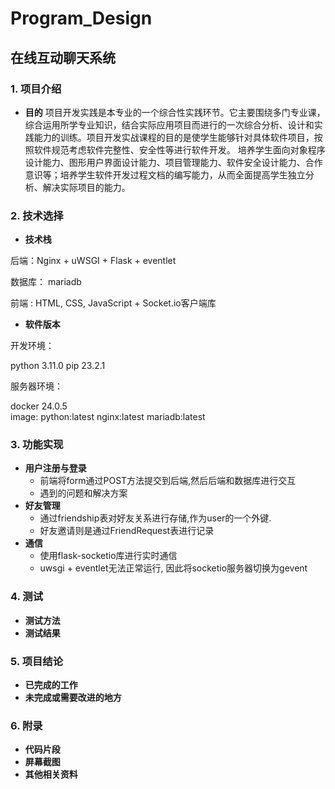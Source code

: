 # Program_Design

## 在线互动聊天系统

### 1. 项目介绍

* **目的**
  项目开发实践是本专业的一个综合性实践环节。它主要围绕多门专业课，综合运用所学专业知识，结合实际应用项目而进行的一次综合分析、设计和实践能力的训练。项目开发实战课程的目的是使学生能够针对具体软件项目，按照软件规范考虑软件完整性、安全性等进行软件开发。
  培养学生面向对象程序设计能力、图形用户界面设计能力、项目管理能力、软件安全设计能力、合作意识等；培养学生软件开发过程文档的编写能力，从而全面提高学生独立分析、解决实际项目的能力。

### 2. 技术选择

* **技术栈**

后端：Nginx + uWSGI + Flask + eventlet

数据库： mariadb

前端 : HTML, CSS, JavaScript + Socket.io客户端库

* **软件版本**

开发环境：

python 3.11.0
pip 23.2.1


服务器环境：

docker 24.0.5  
image:
python:latest
nginx:latest
mariadb:latest

### 3. 功能实现

* **用户注册与登录**
  * 前端将form通过POST方法提交到后端,然后后端和数据库进行交互
  * 遇到的问题和解决方案
* **好友管理**
  * 通过friendship表对好友关系进行存储,作为user的一个外键.
  * 好友邀请则是通过FriendRequest表进行记录
* **通信**
  * 使用flask-socketio库进行实时通信
  * uwsgi + eventlet无法正常运行, 因此将socketio服务器切换为gevent

### 4. 测试

* **测试方法**
* **测试结果**

### 5. 项目结论

* **已完成的工作**
* **未完成或需要改进的地方**

### 6. 附录

* **代码片段**
* **屏幕截图**
* **其他相关资料**

